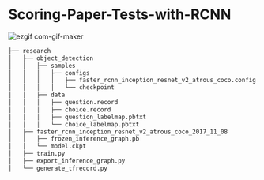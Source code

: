 # Scoring-Paper-Tests-with-RCNN

![ezgif com-gif-maker](https://user-images.githubusercontent.com/49023717/144734682-5317a371-c87e-4935-86e8-e9d1da6980c6.gif)

```bash
├── research
│   ├── object_detection
│   │   ├── samples
│   │   │   ├── configs
│   │   │   │   ├── faster_rcnn_inception_resnet_v2_atrous_coco.config
│   │   │   │   └── checkpoint
│   │   ├── data
│   │   │   ├── question.record
│   │   │   ├── choice.record
│   │   │   ├── question_labelmap.pbtxt
│   │   │   └── choice_labelmap.pbtxt
│   ├── faster_rcnn_inception_resnet_v2_atrous_coco_2017_11_08
│   │   ├── frozen_inference_graph.pb
│   │   └── model.ckpt
│   ├── train.py
│   ├── export_inference_graph.py
│   └── generate_tfrecord.py
```
